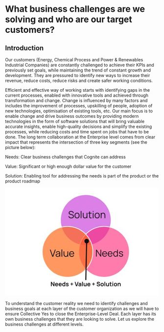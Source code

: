 # What business challenges are we solving and who are our target customers?

## Introduction

Our customers (Energy, Chemical Process and Power & Renewables Industrial Companies)  are constantly challenged to achieve their KPIs and previously set goals, while maintaining the trend of constant growth and development. They are pressured to identify new ways to increase their revenue, reduce costs, reduce risks and create safer working conditions. 

Efficient and effective way of working starts with identifying gaps in the current processes, enabled with innovative tools and achieved through transformation and change. Change is influenced by many factors and includes the improvement of processes, upskilling of people, adoption of new technologies, optimisation of existing tools, etc. Our main focus is to enable change and drive business outcomes by providing modern technologies in the form of software solutions that will bring valuable accurate insights, enable high-quality decisions and simplify the existing processes, while reducing costs and time spent on jobs that have to be done. The long term collaboration at the Enterprise level comes from clear impact that represents the intersection of three key segments (see the picture below): 

Needs: Clear business challenges that Cognite can address

Value: Significant or high enough dollar value for the customer

Solution: Enabling tool for addressing the needs is part of the product or the product roadmap

!["needs+value+solution"](./img/needs_value_solution.jpg)


To understand the customer reality we need to identify challenges and business goals at each layer of the customer organization as we will have to ensure Collective Yes to close the Enterprise-Level Deal. Each layer has its own business challenges that they are looking to solve. Let us explore the business challenges at different levels. 
